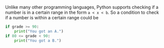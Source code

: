 Unlike many other programming languages, Python supports checking if a number is in a certain range in the form `a < x < b`. So a condition to check if a number is within a certain range could be

```python
if grade >= 90:
	print("You got an A.")
if 80 <= grade < 90:
	print("You got a B.")
```
